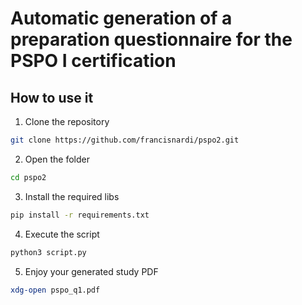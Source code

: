 # Automatic generation of a preparation questionnaire for the PSPO I certification
## How to use it
1. Clone the repository
``` bash
git clone https://github.com/francisnardi/pspo2.git
```
2. Open the folder
``` bash
cd pspo2
```
3. Install the required libs
``` bash
pip install -r requirements.txt
```
4. Execute the script
``` bash
python3 script.py
```
5. Enjoy your generated study PDF
``` bash
xdg-open pspo_q1.pdf 
```
